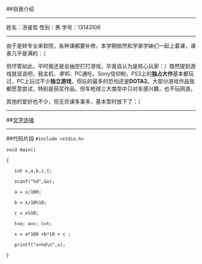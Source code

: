 ##自我介绍
***
姓名：汤睿哲
性别：男
学号：13143106
***
由于是转专业来软院，各种课都要补修，本学期依然和学弟学妹们一起上着课，课表几乎是满的：（

但尽管如此，平时我还是会抽空打打游戏，毕竟自认为是核心玩家：）既然提到游戏就说说吧，我主机、*掌机*、PC通吃，Sony信仰粉，PS3上的**独占大作**基本都玩过，PC上玩过不少**独立游戏**，但玩的最多的恐怕还是**DOTA2**。大部分游戏作品我都愿意尝试，特别是获奖作品，但车枪球三大类型中只对车感兴趣，也不玩网游。

其他的爱好也不少，但无奈课多事多，基本暂时放下了：（
***
##[文字连接]()
***
##代码片段
`#include <stdio.h>`

`void main()`

`{`

`	int x,a,b,c,t;`

`	scanf("%d",&x);`

`	a = x/100;`

`	b = x/10%10;`

`	c = x%10;`

`	t=a; a=c; c=t;`

`	x = a*100 +b*10 + c ;`

`	printf("x=%d\n",x);`

`}`
